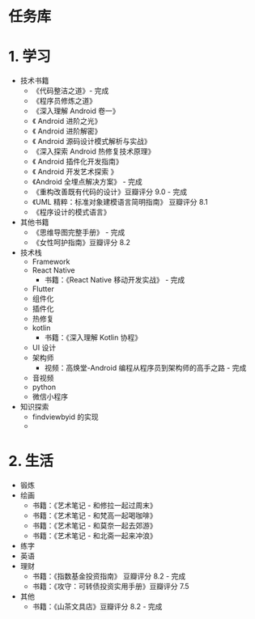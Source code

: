 # 任务库

# 1. 学习

* 技术书籍
  * 《代码整洁之道》- 完成
  * 《程序员修炼之道》
  * 《深入理解 Android 卷一》
  * 《 Android 进阶之光》
  * 《 Android 进阶解密》
  * 《 Android 源码设计模式解析与实战》
  * 《深入探索 Android 热修复技术原理》
  * 《 Android 插件化开发指南》
  * 《 Android 开发艺术探索 》
  * 《Android 全埋点解决方案》 - 完成
  * 《重构改善既有代码的设计》豆瓣评分 9.0 - 完成
  * 《UML 精粹：标准对象建模语言简明指南》 豆瓣评分 8.1
  * 《程序设计的模式语言》
* 其他书籍
  * 《思维导图完整手册》 - 完成
  * 《女性呵护指南》豆瓣评分 8.2
* 技术栈
  * Framework
  * React Native
    * 书籍：《React Native 移动开发实战》 - 完成
  * Flutter
  * 组件化
  * 插件化
  * 热修复
  * kotlin
    * 书籍：《深入理解 Kotlin 协程》
  * UI 设计
  * 架构师
    * 视频：高焕堂-Android 编程从程序员到架构师的高手之路 - 完成
  * 音视频
  * python
  * 微信小程序
* 知识探索
  * findviewbyid 的实现
  * 

# 2. 生活

* 锻炼
* 绘画
  * 书籍：《艺术笔记 - 和修拉一起过周末》
  * 书籍：《艺术笔记 - 和梵高一起喝咖啡》
  * 书籍：《艺术笔记 - 和莫奈一起去郊游》
  * 书籍：《艺术笔记 - 和北斋一起来冲浪》
* 练字
* 英语
* 理财
  * 书籍：《指数基金投资指南》 豆瓣评分 8.2 - 完成
  * 书籍：《攻守：可转债投资实用手册》豆瓣评分 7.5
* 其他
  * 书籍：《山茶文具店》豆瓣评分 8.2 - 完成


